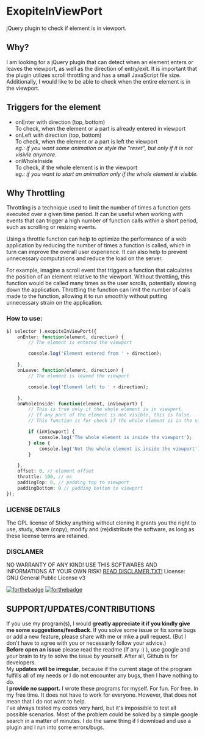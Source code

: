 # ExopiteInViewPort
jQuery plugin to check if element is in viewport.

## Why?
I am looking for a jQuery plugin that can detect when an element enters or leaves the viewport, as well as the direction of entry/exit. It is important that the plugin utilizes scroll throttling and has a small JavaScript file size. Additionally, I would like to be able to check when the entire element is in the viewport.

## Triggers for the element
- onEnter with direction (top, bottom)<br>
  To check, when the element or a part is already entered in viewport
- onLeft with direction (top, bottom)<br>
  To check, when the element or a part is left the viewport<br>
  *eg.: if you want some animation or style the "reset", but only if it is not visivle anymore.*
- onWholeInside<br>
  To check, if the whole element is in the viewport<br>
  *eg.: if you want to start an animation only if the whole element is visible.*

## Why Throttling
Throttling is a technique used to limit the number of times a function gets executed over a given time period. It can be useful when working with events that can trigger a high number of function calls within a short period, such as scrolling or resizing events.

Using a throttle function can help to optimize the performance of a web application by reducing the number of times a function is called, which in turn can improve the overall user experience. It can also help to prevent unnecessary computations and reduce the load on the server.

For example, imagine a scroll event that triggers a function that calculates the position of an element relative to the viewport. Without throttling, this function would be called many times as the user scrolls, potentially slowing down the application. Throttling the function can limit the number of calls made to the function, allowing it to run smoothly without putting unnecessary strain on the application.

### How to use:
```php
$( selector ).exopiteInViewPort({
    onEnter: function(element, direction) {
        // The element is entered the viewport

        console.log('Element entered from ' + direction);

    },
    onLeave: function(element, direction) {
        // The element is leaved the viewport

        console.log('Element left to ' + direction);

    },
    onWholeInside: function(element, inViewport) {
        // This is true only if the whole element is in viewport.
        // If any part of the element is not visible, this is false.
        // This function is for check if the whole element is in the viewport.

        if (inViewport) {
            console.log('The whole element is inside the viewport');
        } else {
            console.log('Not the whole element is inside the viewport');
        }

    },
    offset: 0, // element offset
    throttle: 100, // ms
    paddingTop: 0, // padding top to viewport
    paddingBottom: 0 // padding bottom to viewport
});
```
### LICENSE DETAILS

The GPL license of Sticky anything without cloning it grants you the right to use, study, share (copy), modify and (re)distribute the software, as long as these license terms are retained.

### DISCLAMER

NO WARRANTY OF ANY KIND! USE THIS SOFTWARES AND INFORMATIONS AT YOUR OWN RISK!
[READ DISCLAMER.TXT!](https://www.joeszalai.org/disclaimer/)
License: GNU General Public License v3

[![forthebadge](http://forthebadge.com/images/badges/built-by-developers.svg)](http://forthebadge.com) [![forthebadge](http://forthebadge.com/images/badges/for-you.svg)](http://forthebadge.com)

SUPPORT/UPDATES/CONTRIBUTIONS
-----------------------------

If you use my program(s), I would **greatly appreciate it if you kindly give me some suggestions/feedback**. If you solve some issue or fix some bugs or add a new feature, please share with me or mke a pull request. (But I don't have to agree with you or necessarily follow your advice.)<br/>
**Before open an issue** please read the readme (if any :) ), use google and your brain to try to solve the issue by yourself. After all, Github is for developers.<br/>
My **updates will be irregular**, because if the current stage of the program fulfills all of my needs or I do not encounter any bugs, then I have nothing to do.<br/>
**I provide no support.** I wrote these programs for myself. For fun. For free. In my free time. It does not have to work for everyone. However, that does not mean that I do not want to help.<br/>
I've always tested my codes very hard, but it's impossible to test all possible scenarios. Most of the problem could be solved by a simple google search in a matter of minutes. I do the same thing if I download and use a plugin and I run into some errors/bugs.
